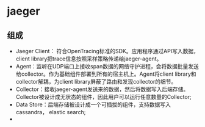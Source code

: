 # jaeger

## 组成

- Jaeger Client： 符合OpenTracing标准的SDK。应用程序通过API写入数据， client library把trace信息按照采样策略传递给jaeger-agent。
- Agent：监听在UDP端口上接收span数据的网络守护进程，会将数据批量发送给collector。作为基础组件部署到所有的宿主机上。Agent将client library和collector解耦，为client library屏蔽了路由和发现collector的细节。
- Collector：接收jaeger-agent发送来的数据，然后将数据写入后端存储。Collector被设计成无状态的组件，因此用户可以运行任意数量的Collector;
- Data Store：后端存储被设计成一个可插拔的组件，支持数据写入cassandra， elastic search;
- 